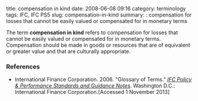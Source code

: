 title: compensation in kind
date: 2008-06-08 09:16
category: terminology
tags: IFC, IFC PS5
slug: compensation-in-kind
summary: : compensation for losses that cannot be easily valued or compensated for in monetary terms

The term **compensation in kind** refers to compensation for losses that cannot be easily valued or compensated for in monetary terms. Compensation should be made in goods or resources that are of equivalent or greater value and that are culturally appropriate.


### References

* International Finance Corporation. 2006. "Glossary of Terms." *[IFC Policy & Performance Standards and Guidance Notes](http://www.ifc.org/wps/wcm/connect/9a9464804885598c8364d36a6515bb18/Glossary%2Bof%2BTerms.pdf?MOD=AJPERES&attachment=true&id=1322803900995)*. Washington D.C.: International Finance Corporation.[Accessed 1 November 2013]


